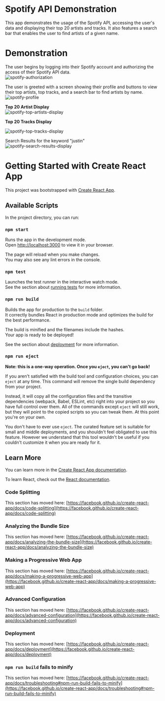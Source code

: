 # Spotify API Demonstration 
This app demonstrates the usage of the Spotify API, accessing the user's data and displaying their top 20 artists and tracks. It also features a search bar that enables the user to find artists of a given name.

# Demonstration 
The user begins by logging into their Spotify account and authorizing the access of their Spotify API data. <br/>
![spotify-authorization](https://user-images.githubusercontent.com/57577392/188520056-710d4d82-7775-4b10-8cdd-afa8afb80ffc.PNG) <br/>

The user is greeted with a screen showing their profile and buttons to view their top artists, top tracks, and a search bar to find artists by name. <br/>
![spotify-profile](https://user-images.githubusercontent.com/57577392/188520108-f193a6d3-f07f-4b03-98d0-6b2b0ee9c2f2.PNG) <br/>

<b>Top 20 Artist Display</b> <br/>
![spotify-top-artists-display](https://user-images.githubusercontent.com/57577392/188520133-9d025a9e-8e96-40f9-9fc2-7edb5e2980e9.PNG) <br/>

<b>Top 20 Tracks Display</b> <br/>

![spotify-top-tracks-display](https://user-images.githubusercontent.com/57577392/188520144-207cccca-b22f-49d6-9daa-b369d3f95dc0.PNG) <br/>

Search Results for the keyword "justin" <br/>
![spotify-search-results-display](https://user-images.githubusercontent.com/57577392/188520154-eea616ea-1d00-4d65-aec5-4edddfaf2d7b.PNG) <br/>



# Getting Started with Create React App

This project was bootstrapped with [Create React App](https://github.com/facebook/create-react-app).

## Available Scripts

In the project directory, you can run:

### `npm start`

Runs the app in the development mode.\
Open [http://localhost:3000](http://localhost:3000) to view it in your browser.

The page will reload when you make changes.\
You may also see any lint errors in the console.

### `npm test`

Launches the test runner in the interactive watch mode.\
See the section about [running tests](https://facebook.github.io/create-react-app/docs/running-tests) for more information.

### `npm run build`

Builds the app for production to the `build` folder.\
It correctly bundles React in production mode and optimizes the build for the best performance.

The build is minified and the filenames include the hashes.\
Your app is ready to be deployed!

See the section about [deployment](https://facebook.github.io/create-react-app/docs/deployment) for more information.

### `npm run eject`

**Note: this is a one-way operation. Once you `eject`, you can't go back!**

If you aren't satisfied with the build tool and configuration choices, you can `eject` at any time. This command will remove the single build dependency from your project.

Instead, it will copy all the configuration files and the transitive dependencies (webpack, Babel, ESLint, etc) right into your project so you have full control over them. All of the commands except `eject` will still work, but they will point to the copied scripts so you can tweak them. At this point you're on your own.

You don't have to ever use `eject`. The curated feature set is suitable for small and middle deployments, and you shouldn't feel obligated to use this feature. However we understand that this tool wouldn't be useful if you couldn't customize it when you are ready for it.

## Learn More

You can learn more in the [Create React App documentation](https://facebook.github.io/create-react-app/docs/getting-started).

To learn React, check out the [React documentation](https://reactjs.org/).

### Code Splitting

This section has moved here: [https://facebook.github.io/create-react-app/docs/code-splitting](https://facebook.github.io/create-react-app/docs/code-splitting)

### Analyzing the Bundle Size

This section has moved here: [https://facebook.github.io/create-react-app/docs/analyzing-the-bundle-size](https://facebook.github.io/create-react-app/docs/analyzing-the-bundle-size)

### Making a Progressive Web App

This section has moved here: [https://facebook.github.io/create-react-app/docs/making-a-progressive-web-app](https://facebook.github.io/create-react-app/docs/making-a-progressive-web-app)

### Advanced Configuration

This section has moved here: [https://facebook.github.io/create-react-app/docs/advanced-configuration](https://facebook.github.io/create-react-app/docs/advanced-configuration)

### Deployment

This section has moved here: [https://facebook.github.io/create-react-app/docs/deployment](https://facebook.github.io/create-react-app/docs/deployment)

### `npm run build` fails to minify

This section has moved here: [https://facebook.github.io/create-react-app/docs/troubleshooting#npm-run-build-fails-to-minify](https://facebook.github.io/create-react-app/docs/troubleshooting#npm-run-build-fails-to-minify)
